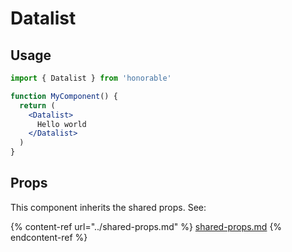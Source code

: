 # Datalist

## Usage

```jsx
import { Datalist } from 'honorable'

function MyComponent() {
  return (
    <Datalist>
      Hello world
    </Datalist>
  )
}
```

## Props

This component inherits the shared props. See:

{% content-ref url="../shared-props.md" %}
[shared-props.md](../shared-props.md)
{% endcontent-ref %}

